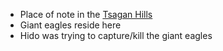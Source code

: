 - Place of note in the [Tsagan Hills](Tsagan%20Hills)
- Giant eagles reside here
- Hido was trying to capture/kill the giant eagles
